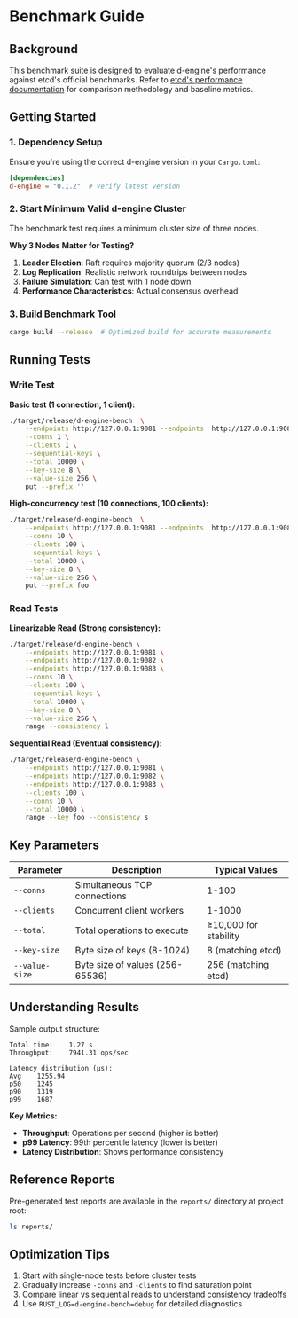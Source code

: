 # Benchmark Guide

## Background
This benchmark suite is designed to evaluate d-engine's performance against etcd's official benchmarks. Refer to [etcd's performance documentation](https://etcd.io/docs/v3.5/op-guide/performance/) for comparison methodology and baseline metrics.

## Getting Started

### 1. Dependency Setup
Ensure you're using the correct d-engine version in your `Cargo.toml`:
```toml
[dependencies]
d-engine = "0.1.2"  # Verify latest version
```

### 2. Start Minimum Valid d-engine Cluster
The benchmark test requires a minimum cluster size of three nodes.

**Why 3 Nodes Matter for Testing?**

1. **Leader Election**: Raft requires majority quorum (2/3 nodes)
2. **Log Replication**: Realistic network roundtrips between nodes
3. **Failure Simulation**: Can test with 1 node down
4. **Performance Characteristics**: Actual consensus overhead

### 3. Build Benchmark Tool
```bash
cargo build --release  # Optimized build for accurate measurements
```

## Running Tests

### Write Test

**Basic test (1 connection, 1 client):**
```bash
./target/release/d-engine-bench  \
    --endpoints http://127.0.0.1:9081 --endpoints  http://127.0.0.1:9082 --endpoints http://127.0.0.1:9083 \
    --conns 1 \
    --clients 1 \
    --sequential-keys \
    --total 10000 \
    --key-size 8 \
    --value-size 256 \
    put --prefix ''

```
**High-concurrency test (10 connections, 100 clients):**
```bash
./target/release/d-engine-bench  \
    --endpoints http://127.0.0.1:9081 --endpoints  http://127.0.0.1:9082 --endpoints http://127.0.0.1:9083 \
    --conns 10 \
    --clients 100 \
    --sequential-keys \
    --total 10000 \
    --key-size 8 \
    --value-size 256 \
    put --prefix foo
```

### Read Tests
**Linearizable Read (Strong consistency):**
```bash
./target/release/d-engine-bench \
    --endpoints http://127.0.0.1:9081 \
    --endpoints http://127.0.0.1:9082 \
    --endpoints http://127.0.0.1:9083 \
    --conns 10 \
    --clients 100 \
    --sequential-keys \
    --total 10000 \
    --key-size 8 \
    --value-size 256 \
    range --consistency l
```

**Sequential Read (Eventual consistency):**
```bash
./target/release/d-engine-bench \
    --endpoints http://127.0.0.1:9081 \
    --endpoints http://127.0.0.1:9082 \
    --endpoints http://127.0.0.1:9083 \
    --clients 100 \
    --conns 10 \
    --total 10000 \
    range --key foo --consistency s
```

## Key Parameters

| **Parameter** | **Description** | **Typical Values** |
| --- | --- | --- |
| `--conns` | Simultaneous TCP connections | 1-100 |
| `--clients` | Concurrent client workers | 1-1000 |
| `--total` | Total operations to execute | ≥10,000 for stability |
| `--key-size` | Byte size of keys (8-1024) | 8 (matching etcd) |
| `--value-size` | Byte size of values (256-65536) | 256 (matching etcd) |

## Understanding Results

Sample output structure:
```text
Total time:    1.27 s
Throughput:    7941.31 ops/sec

Latency distribution (μs):
Avg    1255.94
p50    1245
p90    1319
p99    1687
```

**Key Metrics:**

- **Throughput**: Operations per second (higher is better)
- **p99 Latency**: 99th percentile latency (lower is better)
- **Latency Distribution**: Shows performance consistency

## Reference Reports

Pre-generated test reports are available in the `reports/` directory at project root:
```bash
ls reports/
```

## Optimization Tips

1. Start with single-node tests before cluster tests
2. Gradually increase `-conns` and `-clients` to find saturation point
3. Compare linear vs sequential reads to understand consistency tradeoffs
4. Use `RUST_LOG=d-engine-bench=debug` for detailed diagnostics

